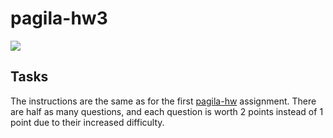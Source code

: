 # pagila-hw3
[![](https://github.com/axelahdritz/pagila-hw3/workflows/tests/badge.svg)](https://github.com/axelahdritz/pagila-hw3/actions?query=workflow%3Atests)

## Tasks

The instructions are the same as for the first [pagila-hw](https://github.com/mikeizbicki/pagila-hw) assignment.
There are half as many questions, and each question is worth 2 points instead of 1 point due to their increased difficulty.

